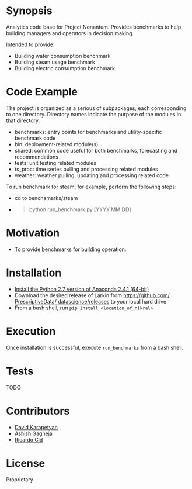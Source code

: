 # Synopsis

Analytics code base for Project Nonantum. Provides benchmarks to help building
managers and operators in decision making.

Intended to provide:

* Building water consumption benchmark
* Building steam usage benchmark
* Building electric consumption benchmark


# Code Example

The project is organized as a serious of subpackages, each
corresponding to one directory. Directory names indicate the purpose of the
modules in that directory.
* benchmarks: entry points for benchmarks and utility-specific benchmark code
* bin: deployment-related module(s)
* shared: common code useful for both benchmarks, forecasting and
recommendations
* tests: unit testing related modules
* ts_proc: time series pulling and processing related modules
* weather: weather pulling, updating and processing related code

To run benchmark for steam, for example, perform the following steps:

* cd to benchamarks/steam
* > python run_benchmark.py [YYYY MM DD]



# Motivation

* To provide benchmarks for building operation.

# Installation

* [Install the Python 2.7 version of 
Anaconda 2.4.1 (64-bit)](https://www.continuum.io/downloads)
* Download the desired release of Larkin from 
[https://github.com/
PrescriptiveData/
datascience/releases](https://github.com/PrescriptiveData/datascience/releases)
to your local hard drive
* From a bash shell, run `pip install <location_of_nikral>`


# Execution

Once installation is successful, execute `run_benchmarks` from a bash shell.

# Tests

TODO

# Contributors

* [David Karapetyan](mailto:dkarapetyan@prescriptivedata.io)
* [Ashish Gagneja](mailto:agagneja@prescriptivedata.io)
* [Ricardo Cid](mailto:agagneja@prescriptivedata.io)

# License

Proprietary
